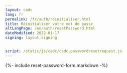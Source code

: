 ```yaml
---
layout: cadc
lang: fr
permalink: /fr/auth/reinitialiser.html
title: Réinitialiser votre mot de passe
altLangPage: /en/auth/resetPassword.html
dateModified: 2022-01-17
signing: layout.signing


script: /static/js/cadc/cadc.passwordresetrequest.js
---
```


{%- include reset-password-form.markdown -%}
